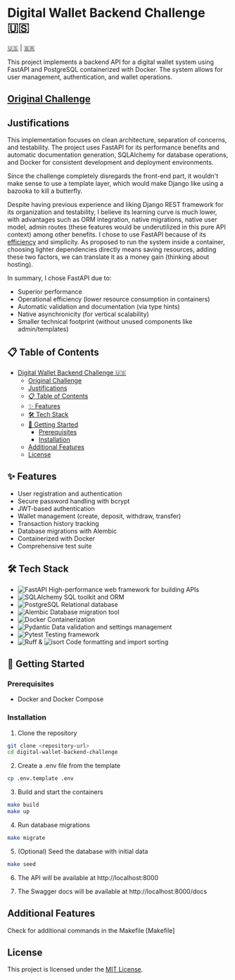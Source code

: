 # Digital Wallet Backend Challenge 🇺🇸

[🇺🇸](#) | [🇧🇷](README-pt.md)

This project implements a backend API for a digital wallet system using FastAPI and PostgreSQL containerized with Docker. The system allows for user management, authentication, and wallet operations.

## [Original Challenge](https://github.com/WL-Consultings/challenges/tree/main/backend)

## Justifications 
This implementation focuses on clean architecture, separation of concerns, and testability. The project uses FastAPI for its performance benefits and automatic documentation generation, SQLAlchemy for database operations, and Docker for consistent development and deployment environments.

Since the challenge completely disregards the front-end part, it wouldn't make sense to use a template layer, which would make Django like using a bazooka to kill a butterfly.

Despite having previous experience and liking Django REST framework for its organization and testability, I believe its learning curve is much lower, with advantages such as ORM integration, native migrations, native user model, admin routes (these features would be underutilized in this pure API context) among other benefits. I chose to use FastAPI because of its [efficiency](https://fastapi.tiangolo.com/#performance) and simplicity. As proposed to run the system inside a container, choosing lighter dependencies directly means saving resources, adding these two factors, we can translate it as a money gain (thinking about hosting).

In summary, I chose FastAPI due to:

- Superior performance
- Operational efficiency (lower resource consumption in containers)
- Automatic validation and documentation (via type hints)
- Native asynchronicity (for vertical scalability)
- Smaller technical footprint (without unused components like admin/templates)

## 📋 Table of Contents
- [Digital Wallet Backend Challenge 🇺🇸](#digital-wallet-backend-challenge-)
  - [Original Challenge](#original-challenge)
  - [Justifications](#justifications)
  - [📋 Table of Contents](#-table-of-contents)
  - [✨ Features](#-features)
  - [🛠️ Tech Stack](#️-tech-stack)
  - [🚀 Getting Started](#-getting-started)
    - [Prerequisites](#prerequisites)
    - [Installation](#installation)
  - [Additional Features](#additional-features)
  - [License](#license)

## ✨ Features
- User registration and authentication
- Secure password handling with bcrypt
- JWT-based authentication
- Wallet management (create, deposit, withdraw, transfer)
- Transaction history tracking
- Database migrations with Alembic
- Containerized with Docker
- Comprehensive test suite

## 🛠️ Tech Stack
- ![FastAPI](https://img.shields.io/badge/FastAPI-005571?style=for-the-badge&logo=fastapi) High-performance web framework for building APIs
- ![SQLAlchemy](https://img.shields.io/badge/SQLAlchemy-CC2927?style=for-the-badge&logo=sqlalchemy&logoColor=white) SQL toolkit and ORM
- ![PostgreSQL](https://img.shields.io/badge/PostgreSQL-316192?style=for-the-badge&logo=postgresql&logoColor=white) Relational database
- ![Alembic](https://img.shields.io/badge/Alembic-2D3B4D?style=for-the-badge) Database migration tool
- ![Docker](https://img.shields.io/badge/Docker-2496ED?style=for-the-badge&logo=docker&logoColor=white) Containerization
- ![Pydantic](https://img.shields.io/badge/Pydantic-E92063?style=for-the-badge&logo=pydantic&logoColor=white) Data validation and settings management
- ![Pytest](https://img.shields.io/badge/Pytest-0A9EDC?style=for-the-badge&logo=pytest&logoColor=white) Testing framework
- ![Ruff](https://img.shields.io/badge/Ruff-000000?style=for-the-badge) & ![isort](https://img.shields.io/badge/isort-3776AB?style=for-the-badge) Code formatting and import sorting

## 🚀 Getting Started

### Prerequisites
- Docker and Docker Compose

### Installation
1. Clone the repository
```bash
git clone <repository-url>
cd digital-wallet-backend-challenge
```
2. Create a .env file from the template
```bash
cp .env.template .env
```
3. Build and start the containers
```bash
make build
make up
```
4. Run database migrations
```bash
make migrate
```
5. (Optional) Seed the database with initial data
```bash
make seed
```
6. The API will be available at http://localhost:8000

7. The Swagger docs will be available at http://localhost:8000/docs

## Additional Features
Check for additional commands in the Makefile [Makefile]

## License
This project is licensed under the [MIT License](LICENSE).

